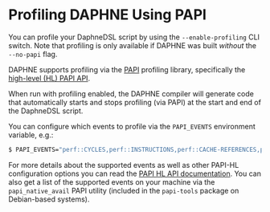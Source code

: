 <!--
Copyright 2023 The DAPHNE Consortium

Licensed under the Apache License, Version 2.0 (the "License");
you may not use this file except in compliance with the License.
You may obtain a copy of the License at

    http://www.apache.org/licenses/LICENSE-2.0

Unless required by applicable law or agreed to in writing, software
distributed under the License is distributed on an "AS IS" BASIS,
WITHOUT WARRANTIES OR CONDITIONS OF ANY KIND, either express or implied.
See the License for the specific language governing permissions and
limitations under the License.
-->

# Profiling DAPHNE Using PAPI

You can profile your DaphneDSL script by using the `--enable-profiling` CLI
switch.
Note that profiling is only available if DAPHNE was built *without* the `--no-papi` flag.

DAPHNE supports profiling via the [PAPI](https://github.com/icl-utk-edu/papi)
profiling library, specifically the
[high-level (HL) PAPI API](https://github.com/icl-utk-edu/papi/wiki/PAPI-HL).

When run with profiling enabled, the DAPHNE compiler will generate code that
automatically starts and stops profiling (via PAPI) at the start and end of the
DaphneDSL script.

You can configure which events to profile via the `PAPI_EVENTS`
environment variable, e.g.:

```bash
$ PAPI_EVENTS="perf::CYCLES,perf::INSTRUCTIONS,perf::CACHE-REFERENCES,perf::CACHE MISSES,perf::BRANCHES,perf::BRANCH-MI SSES" PAPI_REPORT=1 bin/daphne --enable-profiling script.daph
```

For more details about the supported events as well as other PAPI-HL configuration
options you can read the
[PAPI HL API documentation](https://github.com/icl-utk-edu/papi/wiki/PAPI-HL#overview-of-environment-variables).
You can also get a list of the supported events on your machine via the
`papi_native_avail` PAPI utility (included in the `papi-tools` package
on Debian-based systems).
